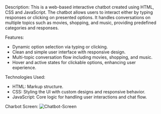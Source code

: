 Description:
This is a web-based interactive chatbot created using HTML, CSS and JavaScript. The chatbot allows users to interact either by typing responses or clicking on presented options. It handles conversations on multiple topics such as movies, shopping, and music, providing predefined categories and responses.

Features:
- Dynamic option selection via typing or clicking.
- Clean and simple user interface with responsive design.
- Multi-topic conversation flow including movies, shopping, and music.
- Hover and active states for clickable options, enhancing user experience.

Technologies Used:
- HTML: Markup structure.
- CSS: Styling the UI with custom designs and responsive behavior.
- JavaScript: Core logic for handling user interactions and chat flow.

Charbot Screen:
![Chatbot-Screen](https://github.com/user-attachments/assets/9c38f7a5-520c-47ca-82a0-243af4ed215e)
